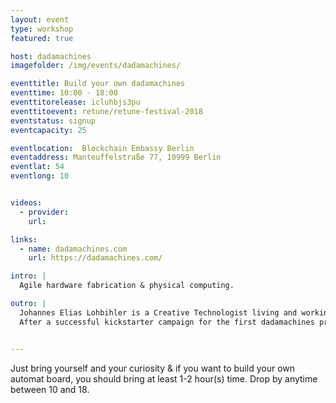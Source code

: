 ```yaml
---
layout: event
type: workshop
featured: true

host: dadamachines
imagefolder: /img/events/dadamachines/

eventtitle: Build your own dadamachines
eventtime: 10:00 - 18:00
eventtitorelease: icluhbjs3pu
eventtitoevent: retune/retune-festival-2018
eventstatus: signup
eventcapacity: 25

eventlocation:  Blockchain Embassy Berlin
eventaddress: Manteuffelstraße 77, 10999 Berlin
eventlat: 54
eventlong: 10


videos:
  - provider:
    url:

links:
  - name: dadamachines.com
    url: https://dadamachines.com/

intro: |
  Agile hardware fabrication & physical computing.

outro: |
  Johannes Elias Lohbihler is a Creative Technologist living and working in Berlin. He is the creator of dadamachines. Previously co-founder of a SaaS company named LUXOWORKS. He is a seventh generation carpenter with a BA in product design and an MA in interaction design. He creates digital and analogue products and experiences.
  After a successful kickstarter campaign for the first dadamachines product – the automat toolkit in 2017, and its delivery to more the 500 customers worldwide. The brand is now opening up as a label for open source music hardware. Therefore Johannes and his friends are currently building a new workshop/space at the Blockchain Embassy Berlin to enable agile hardware development.  


---
```


Just bring yourself and your curiosity & if you want to build your own automat board, you should bring at least 1-2 hour(s) time. Drop by anytime between 10 and 18.
